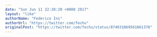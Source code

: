 ```yaml
---
date: "Sun Jun 11 22:30:20 +0000 2017"
layout: "like"
authorName: "Federico Ini"
authorUrl: "https://twitter.com/fechu"
originalPost: "https://twitter.com/fechu/status/874031069561061378"
---
```

